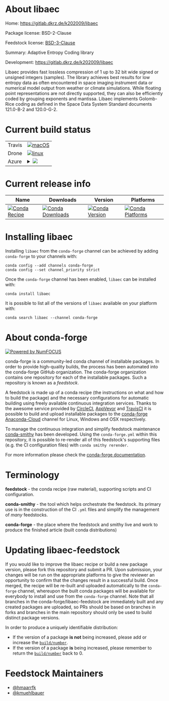 About libaec
============

Home: https://gitlab.dkrz.de/k202009/libaec

Package license: BSD-2-Clause

Feedstock license: [BSD-3-Clause](https://github.com/conda-forge/libaec-feedstock/blob/master/LICENSE.txt)

Summary: Adaptive Entropy Coding library

Development: https://gitlab.dkrz.de/k202009/libaec

Libaec provides fast lossless compression of 1 up to 32 bit wide signed or unsigned integers (samples).
The library achieves best results for low entropy data as often encountered in space imaging instrument
data or numerical model output from weather or climate simulations. While floating point representations
are not directly supported, they can also be efficiently coded by grouping exponents and mantissa.
Libaec implements Golomb-Rice coding as defined in the Space Data System Standard documents 121.0-B-2
and 120.0-G-2.


Current build status
====================


<table><tr>
    <td>Travis</td>
    <td>
      <a href="https://travis-ci.com/conda-forge/libaec-feedstock">
        <img alt="macOS" src="https://img.shields.io/travis/com/conda-forge/libaec-feedstock/master.svg?label=macOS">
      </a>
    </td>
  </tr><tr>
    <td>Drone</td>
    <td>
      <a href="https://cloud.drone.io/conda-forge/libaec-feedstock">
        <img alt="linux" src="https://img.shields.io/drone/build/conda-forge/libaec-feedstock/master.svg?label=Linux">
      </a>
    </td>
  </tr>
    
  <tr>
    <td>Azure</td>
    <td>
      <details>
        <summary>
          <a href="https://dev.azure.com/conda-forge/feedstock-builds/_build/latest?definitionId=5263&branchName=master">
            <img src="https://dev.azure.com/conda-forge/feedstock-builds/_apis/build/status/libaec-feedstock?branchName=master">
          </a>
        </summary>
        <table>
          <thead><tr><th>Variant</th><th>Status</th></tr></thead>
          <tbody><tr>
              <td>linux_64</td>
              <td>
                <a href="https://dev.azure.com/conda-forge/feedstock-builds/_build/latest?definitionId=5263&branchName=master">
                  <img src="https://dev.azure.com/conda-forge/feedstock-builds/_apis/build/status/libaec-feedstock?branchName=master&jobName=linux&configuration=linux_64_" alt="variant">
                </a>
              </td>
            </tr><tr>
              <td>linux_aarch64</td>
              <td>
                <a href="https://dev.azure.com/conda-forge/feedstock-builds/_build/latest?definitionId=5263&branchName=master">
                  <img src="https://dev.azure.com/conda-forge/feedstock-builds/_apis/build/status/libaec-feedstock?branchName=master&jobName=linux&configuration=linux_aarch64_" alt="variant">
                </a>
              </td>
            </tr><tr>
              <td>linux_ppc64le</td>
              <td>
                <a href="https://dev.azure.com/conda-forge/feedstock-builds/_build/latest?definitionId=5263&branchName=master">
                  <img src="https://dev.azure.com/conda-forge/feedstock-builds/_apis/build/status/libaec-feedstock?branchName=master&jobName=linux&configuration=linux_ppc64le_" alt="variant">
                </a>
              </td>
            </tr><tr>
              <td>osx_64</td>
              <td>
                <a href="https://dev.azure.com/conda-forge/feedstock-builds/_build/latest?definitionId=5263&branchName=master">
                  <img src="https://dev.azure.com/conda-forge/feedstock-builds/_apis/build/status/libaec-feedstock?branchName=master&jobName=osx&configuration=osx_64_" alt="variant">
                </a>
              </td>
            </tr><tr>
              <td>osx_arm64</td>
              <td>
                <a href="https://dev.azure.com/conda-forge/feedstock-builds/_build/latest?definitionId=5263&branchName=master">
                  <img src="https://dev.azure.com/conda-forge/feedstock-builds/_apis/build/status/libaec-feedstock?branchName=master&jobName=osx&configuration=osx_arm64_" alt="variant">
                </a>
              </td>
            </tr><tr>
              <td>win_64</td>
              <td>
                <a href="https://dev.azure.com/conda-forge/feedstock-builds/_build/latest?definitionId=5263&branchName=master">
                  <img src="https://dev.azure.com/conda-forge/feedstock-builds/_apis/build/status/libaec-feedstock?branchName=master&jobName=win&configuration=win_64_" alt="variant">
                </a>
              </td>
            </tr>
          </tbody>
        </table>
      </details>
    </td>
  </tr>
</table>

Current release info
====================

| Name | Downloads | Version | Platforms |
| --- | --- | --- | --- |
| [![Conda Recipe](https://img.shields.io/badge/recipe-libaec-green.svg)](https://anaconda.org/conda-forge/libaec) | [![Conda Downloads](https://img.shields.io/conda/dn/conda-forge/libaec.svg)](https://anaconda.org/conda-forge/libaec) | [![Conda Version](https://img.shields.io/conda/vn/conda-forge/libaec.svg)](https://anaconda.org/conda-forge/libaec) | [![Conda Platforms](https://img.shields.io/conda/pn/conda-forge/libaec.svg)](https://anaconda.org/conda-forge/libaec) |

Installing libaec
=================

Installing `libaec` from the `conda-forge` channel can be achieved by adding `conda-forge` to your channels with:

```
conda config --add channels conda-forge
conda config --set channel_priority strict
```

Once the `conda-forge` channel has been enabled, `libaec` can be installed with:

```
conda install libaec
```

It is possible to list all of the versions of `libaec` available on your platform with:

```
conda search libaec --channel conda-forge
```


About conda-forge
=================

[![Powered by NumFOCUS](https://img.shields.io/badge/powered%20by-NumFOCUS-orange.svg?style=flat&colorA=E1523D&colorB=007D8A)](http://numfocus.org)

conda-forge is a community-led conda channel of installable packages.
In order to provide high-quality builds, the process has been automated into the
conda-forge GitHub organization. The conda-forge organization contains one repository
for each of the installable packages. Such a repository is known as a *feedstock*.

A feedstock is made up of a conda recipe (the instructions on what and how to build
the package) and the necessary configurations for automatic building using freely
available continuous integration services. Thanks to the awesome service provided by
[CircleCI](https://circleci.com/), [AppVeyor](https://www.appveyor.com/)
and [TravisCI](https://travis-ci.com/) it is possible to build and upload installable
packages to the [conda-forge](https://anaconda.org/conda-forge)
[Anaconda-Cloud](https://anaconda.org/) channel for Linux, Windows and OSX respectively.

To manage the continuous integration and simplify feedstock maintenance
[conda-smithy](https://github.com/conda-forge/conda-smithy) has been developed.
Using the ``conda-forge.yml`` within this repository, it is possible to re-render all of
this feedstock's supporting files (e.g. the CI configuration files) with ``conda smithy rerender``.

For more information please check the [conda-forge documentation](https://conda-forge.org/docs/).

Terminology
===========

**feedstock** - the conda recipe (raw material), supporting scripts and CI configuration.

**conda-smithy** - the tool which helps orchestrate the feedstock.
                   Its primary use is in the construction of the CI ``.yml`` files
                   and simplify the management of *many* feedstocks.

**conda-forge** - the place where the feedstock and smithy live and work to
                  produce the finished article (built conda distributions)


Updating libaec-feedstock
=========================

If you would like to improve the libaec recipe or build a new
package version, please fork this repository and submit a PR. Upon submission,
your changes will be run on the appropriate platforms to give the reviewer an
opportunity to confirm that the changes result in a successful build. Once
merged, the recipe will be re-built and uploaded automatically to the
`conda-forge` channel, whereupon the built conda packages will be available for
everybody to install and use from the `conda-forge` channel.
Note that all branches in the conda-forge/libaec-feedstock are
immediately built and any created packages are uploaded, so PRs should be based
on branches in forks and branches in the main repository should only be used to
build distinct package versions.

In order to produce a uniquely identifiable distribution:
 * If the version of a package **is not** being increased, please add or increase
   the [``build/number``](https://docs.conda.io/projects/conda-build/en/latest/resources/define-metadata.html#build-number-and-string).
 * If the version of a package **is** being increased, please remember to return
   the [``build/number``](https://docs.conda.io/projects/conda-build/en/latest/resources/define-metadata.html#build-number-and-string)
   back to 0.

Feedstock Maintainers
=====================

* [@hmaarrfk](https://github.com/hmaarrfk/)
* [@kmuehlbauer](https://github.com/kmuehlbauer/)

